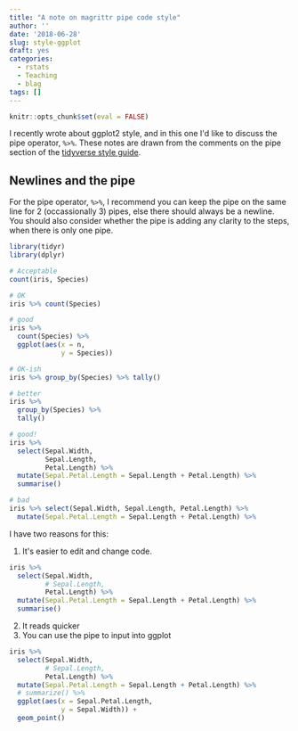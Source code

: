 ```yaml
---
title: "A note on magrittr pipe code style"
author: ''
date: '2018-06-28'
slug: style-ggplot
draft: yes
categories:
  - rstats
  - Teaching
  - blag
tags: []
---
```



```r
knitr::opts_chunk$set(eval = FALSE)
```

I recently wrote about ggplot2 style, and in this one I'd like to discuss the pipe operator, `%>%`. These notes are drawn from the comments on the pipe section of the [tidyverse style guide](http://style.tidyverse.org/pipes.html).

## Newlines and the pipe

For the pipe operator, `%>%`, I recommend you can keep the pipe on the same line for 2 (occassionally 3) pipes, else there should always be a newline. You should also consider whether the pipe is adding any clarity to the steps, when there is only one pipe.


```r
library(tidyr)
library(dplyr)

# Acceptable
count(iris, Species)

# OK
iris %>% count(Species)

# good
iris %>% 
  count(Species) %>%
  ggplot(aes(x = n,
             y = Species))

# OK-ish
iris %>% group_by(Species) %>% tally()

# better
iris %>% 
  group_by(Species) %>% 
  tally()

# good!
iris %>% 
  select(Sepal.Width, 
         Sepal.Length, 
         Petal.Length) %>% 
  mutate(Sepal.Petal.Length = Sepal.Length + Petal.Length) %>%
  summarise()

# bad
iris %>% select(Sepal.Width, Sepal.Length, Petal.Length) %>% 
  mutate(Sepal.Petal.Length = Sepal.Length + Petal.Length) %>%
```

I have two reasons for this:

1. It's easier to edit and change code.


```r
iris %>% 
  select(Sepal.Width, 
         # Sepal.Length, 
         Petal.Length) %>% 
  mutate(Sepal.Petal.Length = Sepal.Length + Petal.Length) %>%
  summarise()
```

2. It reads quicker
3. You can use the pipe to input into ggplot


```r
iris %>% 
  select(Sepal.Width, 
         # Sepal.Length, 
         Petal.Length) %>% 
  mutate(Sepal.Petal.Length = Sepal.Length + Petal.Length) %>%
  # summarize() %>%
  ggplot(aes(x = Sepal.Petal.Length,
             y = Sepal.Width)) + 
  geom_point()
```


